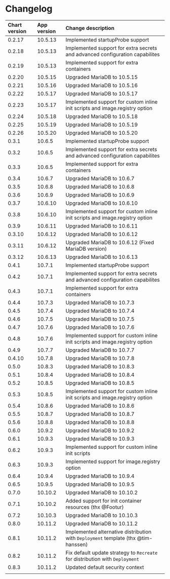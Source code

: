 # Changelog

| Chart version | App version | Change description |
| :------------ | :---------- | :----------------- |
| 0.2.17 | 10.5.13 | Implemented startupProbe support |
| 0.2.18 | 10.5.13 | Implemented support for extra secrets and advanced configuration capabilites |
| 0.2.19 | 10.5.13 | Implemented support for extra containers |
| 0.2.20 | 10.5.15 | Upgraded MariaDB to 10.5.15 |
| 0.2.21 | 10.5.16 | Upgraded MariaDB to 10.5.16 |
| 0.2.22 | 10.5.17 | Upgraded MariaDB to 10.5.17 |
| 0.2.23 | 10.5.17 | Implemented support for custom inline init scripts and image.registry option |
| 0.2.24 | 10.5.18 | Upgraded MariaDB to 10.5.18 |
| 0.2.25 | 10.5.19 | Upgraded MariaDB to 10.5.19 |
| 0.2.26 | 10.5.20 | Upgraded MariaDB to 10.5.20 |
| 0.3.1 | 10.6.5 | Implemented startupProbe support |
| 0.3.2 | 10.6.5 | Implemented support for extra secrets and advanced configuration capabilites |
| 0.3.3 | 10.6.5 | Implemented support for extra containers |
| 0.3.4 | 10.6.7 | Upgraded MariaDB to 10.6.7 |
| 0.3.5 | 10.6.8 | Upgraded MariaDB to 10.6.8 |
| 0.3.6 | 10.6.9 | Upgraded MariaDB to 10.6.9 |
| 0.3.7 | 10.6.10 | Upgraded MariaDB to 10.6.10 |
| 0.3.8 | 10.6.10 | Implemented support for custom inline init scripts and image.registry option |
| 0.3.9 | 10.6.11 | Upgraded MariaDB to 10.6.11 |
| 0.3.10 | 10.6.12 | Upgraded MariaDB to 10.6.12 |
| 0.3.11 | 10.6.12 | Upgraded MariaDB to 10.6.12 (Fixed MariaDB version) |
| 0.3.12 | 10.6.13 | Upgraded MariaDB to 10.6.13 |
| 0.4.1 | 10.7.1 | Implemented startupProbe support |
| 0.4.2 | 10.7.1 | Implemented support for extra secrets and advanced configuration capabilites |
| 0.4.3 | 10.7.1 | Implemented support for extra containers |
| 0.4.4 | 10.7.3 | Upgraded MariaDB to 10.7.3 |
| 0.4.5 | 10.7.4 | Upgraded MariaDB to 10.7.4 |
| 0.4.6 | 10.7.5 | Upgraded MariaDB to 10.7.5 |
| 0.4.7 | 10.7.6 | Upgraded MariaDB to 10.7.6 |
| 0.4.8 | 10.7.6 | Implemented support for custom inline init scripts and image.registry option |
| 0.4.9 | 10.7.7 | Upgraded MariaDB to 10.7.7 |
| 0.4.10 | 10.7.8 | Upgraded MariaDB to 10.7.8 |
| 0.5.0 | 10.8.3 | Upgraded MariaDB to 10.8.3 |
| 0.5.1 | 10.8.4 | Upgraded MariaDB to 10.8.4 |
| 0.5.2 | 10.8.5 | Upgraded MariaDB to 10.8.5 |
| 0.5.3 | 10.8.5 | Implemented support for custom inline init scripts and image.registry option |
| 0.5.4 | 10.8.6 | Upgraded MariaDB to 10.8.6 |
| 0.5.5 | 10.8.7 | Upgraded MariaDB to 10.8.7 |
| 0.5.6 | 10.8.8 | Upgraded MariaDB to 10.8.8 |
| 0.6.0 | 10.9.2 | Upgraded MariaDB to 10.9.2 |
| 0.6.1 | 10.9.3 | Upgraded MariaDB to 10.9.3 |
| 0.6.2 | 10.9.3 | Implemented support for custom inline init scripts |
| 0.6.3 | 10.9.3 | Implemented support for image.registry option |
| 0.6.4 | 10.9.4 | Upgraded MariaDB to 10.9.4 |
| 0.6.5 | 10.9.5 | Upgraded MariaDB to 10.9.5 |
| 0.7.0 | 10.10.2 | Upgraded MariaDB to 10.10.2 |
| 0.7.1 | 10.10.2 | Added support for init container resources (thx @Footur) |
| 0.7.2 | 10.10.3 | Upgraded MariaDB to 10.10.3 |
| 0.8.0 | 10.11.2 | Upgraded MariaDB to 10.11.2 |
| 0.8.1 | 10.11.2 | Implemented alternative distribution with `Deployment` template (thx @tim-hanssen) |
| 0.8.2 | 10.11.2 | Fix default update strategy to `Recreate` for distribution with `Deployment` |
| 0.8.3 | 10.11.2 | Updated default security context |
| | | |
